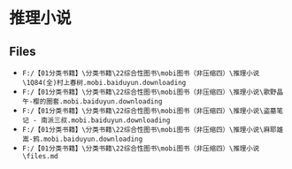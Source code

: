 # 推理小说

## Files

- `F:/【01分类书籍】\分类书籍\22综合性图书\mobi图书（非压缩四）\推理小说\1Q84(全)村上春树.mobi.baiduyun.downloading`
- `F:/【01分类书籍】\分类书籍\22综合性图书\mobi图书（非压缩四）\推理小说\歌野晶午-樱的圈套.mobi.baiduyun.downloading`
- `F:/【01分类书籍】\分类书籍\22综合性图书\mobi图书（非压缩四）\推理小说\盗墓笔记 - 南派三叔.mobi.baiduyun.downloading`
- `F:/【01分类书籍】\分类书籍\22综合性图书\mobi图书（非压缩四）\推理小说\麻耶雄嵩-鸦.mobi.baiduyun.downloading`
- `F:/【01分类书籍】\分类书籍\22综合性图书\mobi图书（非压缩四）\推理小说\files.md`
